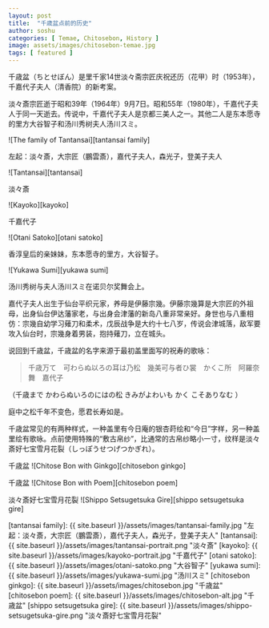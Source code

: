 ```yaml
---
layout: post
title:  "千歳盆点前的历史"
author: soshu
categories: [ Temae, Chitosebon, History ]
image: assets/images/chitosebon-temae.jpg
tags: [ featured ]
---
```


千歳盆（ちとせぼん）是里千家14世淡々斋宗匠庆祝还历（花甲）时（1953年），千嘉代子夫人（清香院）的新考案。

淡々斎宗匠逝于昭和39年（1964年）9月7日。昭和55年（1980年），千嘉代子夫人于同一天逝去。传说中，千嘉代子夫人是京都三美人之一。其他二人是东本愿寺的里方大谷智子和汤川秀树夫人汤川スミ。

![The family of Tantansai][tantansai family]

左起：淡々斎，大宗匠（鵬雲斎），嘉代子夫人，森光子，登美子夫人

![Tantansai][tantansai]

淡々斎

![Kayoko][kayoko]

千嘉代子

![Otani Satoko][otani satoko]

香淳皇后的亲妹妹，东本愿寺的里方，大谷智子。

![Yukawa Sumi][yukawa sumi]

汤川秀树与夫人汤川スミ在诺贝尔奖舞会上。

嘉代子夫人出生于仙台平织元家，养母是伊藤宗幾。伊藤宗幾算是大宗匠的外祖母，出身仙台伊达藩家老，与出身会津藩的新岛八重非常亲好。身世也与八重相仿：宗幾自幼学习薙刀和柔术，戊辰战争是大约十七八岁，传说会津城落，敌军要攻入仙台时，宗幾身着男装，抱持薙刀，立在城头。

说回到千歳盆，千歳盆的名字来源于最初盖里面写的祝寿的歌咏：

> 千歳万て　可わらぬ以ろの耳は乃松　幾美可与者ひ裳　かくこ所　阿羅奈舞　嘉代子

（千歳まで かわらぬいろのにはの松 きみがよわいも かく こそありなむ ）

庭中之松千年不变色，愿君长寿如是。

千歳盆常见的有两种样式，一种盖里有今日庵的银杏莳绘和“今日”字样，另一种盖里绘有歌咏。点前使用特殊的“敷古帛纱”，比通常的古帛纱略小一寸，纹样是淡々斎好七宝雪月花裂（しっぽうせつげつかぎれ）。

千歳盆
![Chitose Bon with Ginkgo][chitosebon ginkgo]

千歳盆
![Chitose Bon with Poem][chitosebon poem]

淡々斎好七宝雪月花裂
![Shippo Setsugetsuka Gire][shippo setsugetsuka gire]


[tantansai family]: {{ site.baseurl }}/assets/images/tantansai-family.jpg "左起：淡々斎，大宗匠（鵬雲斎），嘉代子夫人，森光子，登美子夫人"
[tantansai]: {{ site.baseurl }}/assets/images/tantansai-portrait.png "淡々斎"
[kayoko]: {{ site.baseurl }}/assets/images/kayoko-portrait.jpg "千嘉代子"
[otani satoko]: {{ site.baseurl }}/assets/images/otani-satoko.png "大谷智子"
[yukawa sumi]: {{ site.baseurl }}/assets/images/yukawa-sumi.jpg "汤川スミ"
[chitosebon ginkgo]: {{ site.baseurl }}/assets/images/chitosebon.jpg "千歳盆"
[chitosebon poem]: {{ site.baseurl }}/assets/images/chitosebon-alt.jpg "千歳盆"
[shippo setsugetsuka gire]: {{ site.baseurl }}/assets/images/shippo-setsugetsuka-gire.png "淡々斎好七宝雪月花裂"

